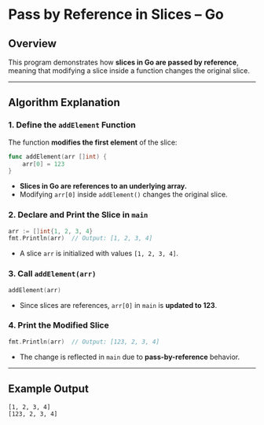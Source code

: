 # **Pass by Reference in Slices – Go**

## **Overview**  
This program demonstrates how **slices in Go are passed by reference**, meaning that modifying a slice inside a function changes the original slice.

---

## **Algorithm Explanation**  

### **1. Define the `addElement` Function**  
The function **modifies the first element** of the slice:  
```go
func addElement(arr []int) {
    arr[0] = 123
}
```
- **Slices in Go are references to an underlying array.**  
- Modifying `arr[0]` inside `addElement()` changes the original slice.

### **2. Declare and Print the Slice in `main`**  
```go
arr := []int{1, 2, 3, 4}
fmt.Println(arr)  // Output: [1, 2, 3, 4]
```
- A slice `arr` is initialized with values `[1, 2, 3, 4]`.  

### **3. Call `addElement(arr)`**  
```go
addElement(arr)
```
- Since slices are references, `arr[0]` in `main` is **updated to 123**.

### **4. Print the Modified Slice**  
```go
fmt.Println(arr)  // Output: [123, 2, 3, 4]
```
- The change is reflected in `main` due to **pass-by-reference** behavior.

---

## **Example Output**  
```
[1, 2, 3, 4]
[123, 2, 3, 4]
```